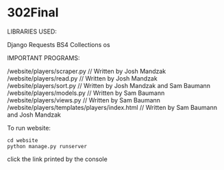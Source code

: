 # 302Final

LIBRARIES USED:

Django
Requests
BS4
Collections
os


IMPORTANT PROGRAMS:

/website/players/scraper.py                         // Written by Josh Mandzak  
/website/players/read.py                            // Written by Josh Mandzak  
/website/players/sort.py                            // Written by Josh Mandzak and Sam Baumann  
/website/players/models.py                          // Written by Sam Baumann  
/website/players/views.py                           // Written by Sam Baumann  
/website/players/templates/players/index.html       // Written by Sam Baumann and Josh Mandzak  


To run website:
```
cd website
python manage.py runserver
``` 

click the link printed by the console
